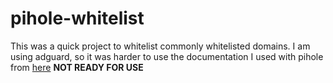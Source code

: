 # pihole-whitelist
This was a quick project to whitelist commonly whitelisted domains. I am using adguard, so it was harder to use the documentation I used with pihole from [here]([url](https://discourse.pi-hole.net/t/commonly-whitelisted-domains/212)https://discourse.pi-hole.net/t/commonly-whitelisted-domains/212)
**NOT READY FOR USE**
